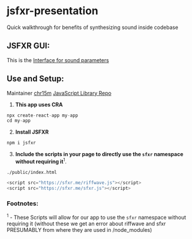 # jsfxr-presentation
Quick walkthrough for benefits of synthesizing sound inside codebase

## JSFXR GUI:
This is the [Interface for sound parameters](https://sfxr.me/)

## Use and Setup:
Maintainer [chr15m](https://github.com/chr15m) [JavaScript Library Repo](https://github.com/chr15m/jsfxr#use)

1. **This app uses CRA**
```ts
npx create-react-app my-app
cd my-app
```
2. **Install JSFXR**
```ts
npm i jsfxr
```
3. **Include the scripts in your page to directly use the `sfxr` namespace without requiring it**<sup>1</sup>.

`./public/index.html`
```ts
<script src="https://sfxr.me/riffwave.js"></script>
<script src="https://sfxr.me/sfxr.js"></script>
```




### Footnotes: 
<sup>1</sup> - These Scripts will allow for our app to use the `sfxr` namespace without requiring it (without these we get an error about riffwave and sfxr PRESUMABLY from where they are used in /node_modules)
